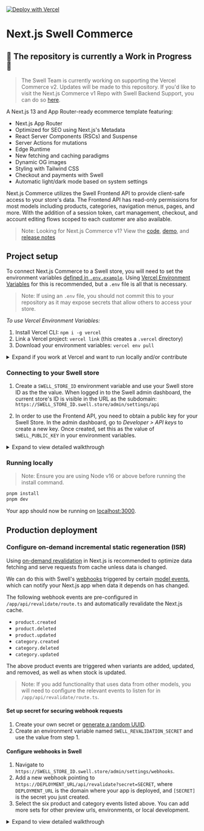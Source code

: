 [![Deploy with Vercel](https://vercel.com/button)](https://vercel.com/new/clone?repository-url=https://github.com/swellstores/verswell-commerce&project-name=commerce&repo-name=commerce&demo-title=Next.js%20Swell%20Commerce&demo-url=https://verswell-commerce.vercel.app/&demo-image=https%3A%2F%2Fbigcommerce-demo-asset-ksvtgfvnd.vercel.app%2Fbigcommerce.png&env=SWELL_STORE_ID,SWELL_PUBLIC_KEY,SWELL_REVALIDATION_SECRET,SITE_NAME,TWITTER_CREATOR,TWITTER_SITE)

# Next.js Swell Commerce

## 🔴 The repository is currently a **Work in Progress** 🔴

> The Swell Team is currently working on supporting the Vercel Commerce v2. Updates will be made to this repository. If you'd like to visit the Next.js Commerce v1 Repo with Swell Backend Support, you can do so [here](https://github.com/swellstores/nextjs-commerce).

A Next.js 13 and App Router-ready ecommerce template featuring:

- Next.js App Router
- Optimized for SEO using Next.js's Metadata
- React Server Components (RSCs) and Suspense
- Server Actions for mutations
- Edge Runtime
- New fetching and caching paradigms
- Dynamic OG images
- Styling with Tailwind CSS
- Checkout and payments with Swell
- Automatic light/dark mode based on system settings

Next.js Commerce utilizes the Swell Frontend API to provide client-safe access to your store's data. The Frontend API has read-only permissions for most models including products, categories, navigation menus, pages, and more. With the addition of a session token, cart management, checkout, and account editing flows scoped to each customer are also available.

> Note: Looking for Next.js Commerce v1? View the [code](https://github.com/vercel/commerce/tree/v1), [demo](https://commerce-v1.vercel.store), and [release notes](https://github.com/vercel/commerce/releases/tag/v1)

## Project setup

To connect Next.js Commerce to a Swell store, you will need to set the environment variables [defined in `.env.example`](.env.example). Using [Vercel Environment Variables](https://vercel.com/docs/concepts/projects/environment-variables) for this is recommended, but a `.env` file is all that is necessary.

> Note: If using an `.env` file, you should not commit this to your repository as it may expose secrets that allow others to access your store.

_To use Vercel Environment Variables:_

1. Install Vercel CLI: `npm i -g vercel`
2. Link a Vercel project: `vercel link` (this creates a `.vercel` directory)
3. Download your environment variables: `vercel env pull`

<details>
  <summary>Expand if you work at Vercel and want to run locally and/or contribute</summary>

1. Run `vc link`.
2. Select the `Vercel Solutions` scope.
3. Connect to the existing `commerce-swell` project.
4. Run `vc env pull` to get environment variables.
5. Run `pmpm dev` to ensure everything is working correctly.
</details>

### Connecting to your Swell store

1. Create a `SWELL_STORE_ID` environment variable and use your Swell store ID as the the value. When logged in to the Swell admin dashboard, the current store's ID is visible in the URL as the subdomain: `https://SWELL_STORE_ID.swell.store/admin/settings/api`

2. In order to use the Frontend API, you need to obtain a public key for your Swell Store. In the admin dashboard, go to _Developer > API keys_ to create a new key. Once created, set this as the value of `SWELL_PUBLIC_KEY` in your environment variables.

<details>
  <summary>Expand to view detailed walkthrough</summary>

1. Navigate to `https://SWELL_STORE_ID.swell.store/admin/settings/api`.
2. Click the `Add public key` button.
   ![Swell add public key](https://github.com/swellstores/verswell-commerce/assets/9212793/aaf595b5-bb94-490c-8d85-8edfc68f9d69)
3. Add a decription to your public key and press the `Create Key` button
   ![swell-internal-next-marketplace swell store_admin_settings_api (1)](https://github.com/swellstores/verswell-commerce/assets/9212793/4b825477-c8e3-410e-abab-f4650b70b5cb)
4. Copy the public key and assign it to the `SWELL_PUBLIC_KEY` environment variable
</details>

### Running locally

> Note: Ensure you are using Node v16 or above before running the install command.

```bash
pnpm install
pnpm dev
```

Your app should now be running on [localhost:3000](http://localhost:3000/).

## Production deployment

### Configure on-demand incremental static regeneration (ISR)

Using [on-demand revalidation](https://nextjs.org/docs/app/building-your-application/data-fetching/revalidating#using-on-demand-revalidation) in Next.js is recommended to optimize data fetching and serve requests from cache unless data is changed.

We can do this with Swell's [webhooks](https://developers.swell.is/backend-api/webhooks/the-webhook-model) triggered by certain [model events](https://developers.swell.is/backend-api/events/event-types), which can notify your Next.js app when data it depends on has changed.

The following webhook events are pre-configured in `/app/api/revalidate/route.ts` and automatically revalidate the Next.js cache.

- `product.created`
- `product.deleted`
- `product.updated`
- `category.created`
- `category.deleted`
- `category.updated`

The above product events are triggered when variants are added, updated, and removed, as well as when stock is updated.

> Note: If you add functionality that uses data from other models, you will need to configure the relevant events to listen for in `/app/api/revalidate/route.ts`.

#### Set up secret for securing webhook requests

1. Create your own secret or [generate a random UUID](https://www.uuidgenerator.net/guid).
2. Create an environment variable named `SWELL_REVALIDATION_SECRET` and use the value from step 1.

#### Configure webhooks in Swell

1. Navigate to `https://SWELL_STORE_ID.swell.store/admin/settings/webhooks`.
2. Add a new webhook pointing to `https://DEPLOYMENT_URL/api/revalidate?secret=SECRET`, where `DEPLOYMENT_URL` is the domain where your app is deployed, and `[SECRET]` is the secret you just created.
3. Select the six product and category events listed above. You can add more sets for other preview urls, environments, or local development.

<details>
  <summary>Expand to view detailed walkthrough</summary>
   ![Swell store webhooks](https://github.com/swellstores/verswell-commerce/assets/9212793/dca90e1c-1802-4d96-925e-582b427e2d5d)
   ![Swell store add webhook](https://github.com/swellstores/verswell-commerce/assets/9212793/25178bf9-ad68-447e-9f3f-eb613005653e)
   ![swell-internal-next-marketplace swell store_admin_settings_api (7)](https://github.com/swellstores/verswell-commerce/assets/9212793/a8565675-3cff-4b61-9881-f243ec5e5746)

#### Testing webhooks during local development

The easiest way to test webhooks while developing locally is to use [ngrok](https://ngrok.com).

1. [Install and configure ngrok](https://ngrok.com/download) (you will need to create an account).
1. Run your app locally, `npm run dev`.
1. In a separate terminal session, run `ngrok http 3000`.
1. Use the url generated by ngrok and add or update your webhook urls in Swell.
1. You can now make changes to your store and your local app should receive updates. You can also use the `Send test notification` button to trigger a generic webhook test.

</details>
